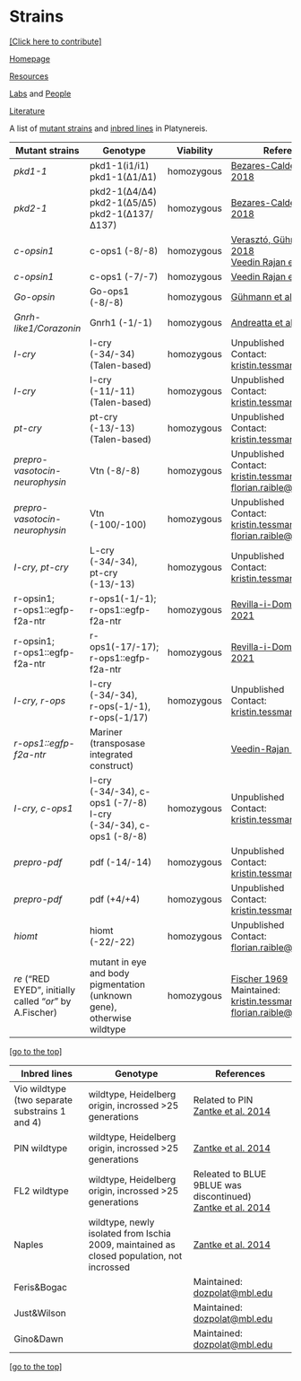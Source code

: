 # Strains

[[Click here to contribute]](https://github.com/platynereis/platynereis.github.io/issues/new)

[Homepage](index.md)

[Resources](resources.md)

[Labs](labs.md) and [People](people.md)

[Literature](literature.md)


A list of [mutant strains](#mutant-strains) and [inbred lines](#inbred-lines) in Platynereis.

| Mutant strains | Genotype | Viability | References |  
| -------- | ----------- | ------------ | -------------- |
| *pkd1-1* | pkd1-1(i1/i1) <br> pkd1-1(∆1/∆1) | homozygous | [Bezares-Calderón et al. 2018](https://elifesciences.org/articles/36262) |
| *pkd2-1* | pkd2-1(∆4/∆4) <br> pkd2-1(∆5/∆5) <br> pkd2-1(∆137/∆137) | homozygous | [Bezares-Calderón et al. 2018](https://elifesciences.org/articles/36262) |
| *c-opsin1* | c-ops1 (-8/-8) | homozygous | [Verasztó, Gühmann et al. 2018](https://elifesciences.org/articles/36440#content) <br> [Veedin Rajan et al. 2021](https://www.nature.com/articles/s41559-020-01356-1) |
| *c-opsin1* | c-ops1 (-7/-7) | homozygous | [Veedin Rajan et al. 2021](https://www.nature.com/articles/s41559-020-01356-1) |
| *Go-opsin* | Go-ops1 (-8/-8) | homozygous | [Gühmann et al. 2015](https://pubmed.ncbi.nlm.nih.gov/26255845/) |
| *Gnrh-like1/Corazonin* | Gnrh1 (-1/-1) | homozygous | [Andreatta et al. 2020](https://www.pnas.org/content/117/2/1097.short) |
| *I-cry* | I-cry (-34/-34) <br> (Talen-based) | homozygous | Unpublished <br> Contact: kristin.tessmar@mfpl.ac.at |
| *I-cry* | I-cry (-11/-11) <br> (Talen-based) | homozygous | Unpublished <br> Contact: kristin.tessmar@mfpl.ac.at |
| *pt-cry* | pt-cry (-13/-13) <br> (Talen-based) | homozygous | Unpublished <br> Contact: kristin.tessmar@mfpl.ac.at |
| *prepro-vasotocin-neurophysin* | Vtn (-8/-8) | homozygous | Unpublished <br> Contact: kristin.tessmar@mfpl.ac.at, <br> florian.raible@univi.ac.at |
| *prepro-vasotocin-neurophysin* | Vtn (-100/-100) | homozygous | Unpublished <br> Contact: kristin.tessmar@mfpl.ac.at, <br> florian.raible@univi.ac.at |
| *I-cry, pt-cry* | L-cry (-34/-34), <br> pt-cry (-13/-13) | homozygous | Unpublished <br> Contact: kristin.tessmar@mfpl.ac.at |
|r-opsin1; <br> r-ops1::egfp-f2a-ntr | r-ops1(-1/-1); <br> r-ops1::egfp-f2a-ntr | homozygous | [Revilla-i-Domingo et al. 2021](https://www.biorxiv.org/content/10.1101/2021.01.10.426124v1) |
|r-opsin1; <br> r-ops1::egfp-f2a-ntr | r-ops1(-17/-17); <br> r-ops1::egfp-f2a-ntr | homozygous | [Revilla-i-Domingo et al. 2021](https://www.biorxiv.org/content/10.1101/2021.01.10.426124v1) |
| *I-cry, r-ops* | I-cry (-34/-34), <br> r-ops(-1/-1), <br> r-ops(-1/17)| homozygous | Unpublished <br> Contact: kristin.tessmar@mfpl.ac.at |
| *r-ops1::egfp-f2a-ntr* | Mariner <br> (transposase integrated construct) |  | [Veedin-Rajan et al. 2013](https://journals.plos.org/plosone/article?id=10.1371/journal.pone.0075811) |
| *I-cry, c-ops1* | I-cry (-34/-34), c-ops1 (-7/-8) <br> I-cry (-34/-34), c-ops1 (-8/-8) | homozygous | Unpublished <br> Contact: kristin.tessmar@mfpl.ac.at |
| *prepro-pdf* | pdf (-14/-14) | homozygous | Unpublished <br> Contact: kristin.tessmar@mfpl.ac.at |
| *prepro-pdf* | pdf (+4/+4) | homozygous | Unpublished <br> Contact: kristin.tessmar@mfpl.ac.at |
| *hiomt* | hiomt (-22/-22) | homozygous | Unpublished <br> Contact: florian.raible@univie.ac.at |
| *re* (“RED EYED”, initially called “*or*” by A.Fischer) | mutant in eye and body pigmentation (unknown gene), otherwise wildtype | homozygous | [Fischer 1969](https://link.springer.com/article/10.1007/BF00334235) <br> Maintained: kristin.tessmar@mfpl.ac.at, <br> florian.raible@univi.ac.at |

[[go to the top]](#strains)



| Inbred lines | Genotype | References |  
| -------- | ----------- | ------------ | 
| Vio wildtype <br> (two separate substrains 1 and 4) | wildtype, Heidelberg origin, incrossed >25 generations | Related to PIN <br> [Zantke et al. 2014](https://pubmed.ncbi.nlm.nih.gov/24807110/) |
| PIN wildtype | wildtype, Heidelberg origin, incrossed >25 generations | [Zantke et al. 2014](https://pubmed.ncbi.nlm.nih.gov/24807110/) |
| FL2 wildtype | wildtype, Heidelberg origin, incrossed >25 generations | Releated to BLUE 9BLUE was discontinued) <br> [Zantke et al. 2014](https://pubmed.ncbi.nlm.nih.gov/24807110/) |
| Naples | wildtype, newly isolated from Ischia 2009, maintained as closed population, not incrossed | [Zantke et al. 2014](https://pubmed.ncbi.nlm.nih.gov/24807110/) |
| Feris&Bogac | | Maintained: dozpolat@mbl.edu |
| Just&Wilson | | Maintained: dozpolat@mbl.edu |
| Gino&Dawn | | Maintained: dozpolat@mbl.edu |


[[go to the top]](#strains)

